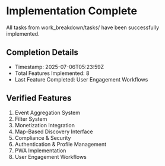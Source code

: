 # Implementation Complete
All tasks from work_breakdown/tasks/ have been successfully implemented.

## Completion Details
- Timestamp: 2025-07-06T05:23:59Z
- Total Features Implemented: 8
- Last Feature Completed: User Engagement Workflows

## Verified Features
1. Event Aggregation System
2. Filter System
3. Monetization Integration
4. Map-Based Discovery Interface
5. Compliance & Security
6. Authentication & Profile Management
7. PWA Implementation
8. User Engagement Workflows